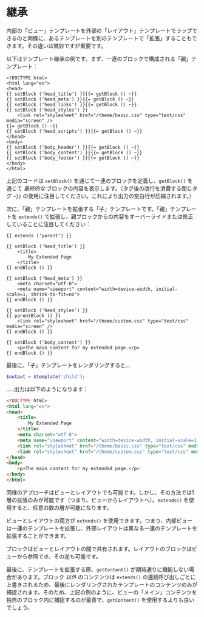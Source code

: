 # 継承

内部の「ビュー」テンプレートを外部の「レイアウト」テンプレートでラップできるのと同様に、あるテンプレートを別のテンプレートで「拡張」することもできます。その違いは微妙ですが重要です。

以下はテンプレート継承の例です。まず、一連のブロックで構成される「親」テンプレート：

```html+php
<!DOCTYPE html>
<html lang="en">
<head>
{{ setBlock ('head_title') }}{{= getBlock () ~}}
{{ setBlock ('head_meta') }}{{= getBlock () ~}}
{{ setBlock ('head_links') }}{{= getBlock () ~}}
{{ setBlock ('head_styles') }}
    <link rel="stylesheet" href="/theme/basic.css" type="text/css" media="screen" />
{{= getBlock () ~}}
{{ setBlock ('head_scripts') }}{{= getBlock () ~}}
</head>
<body>
{{ setBlock ('body_header') }}{{= getBlock () ~}}
{{ setBlock ('body_content') }}{{= getBlock () ~}}
{{ setBlock ('body_footer') }}{{= getBlock () ~}}
</body>
</html>
```

上記のコードは `setBlock()` を通じて一連のブロックを定義し、`getBlock()` を通じて *最終的な* ブロックの内容を表示します。（タグ後の改行を消費する閉じタグ `~}}` の使用に注目してください。これにより出力の空白行が圧縮されます。）

次に、「親」テンプレートを拡張する「子」テンプレートです。「親」テンプレートを `extends()` で拡張し、親ブロックからの内容をオーバーライドまたは修正していることに注目してください：

```html+php
{{ extends ('parent') }}

{{ setBlock ('head_title') }}
    <title>
        My Extended Page
    </title>
{{ endBlock () }}

{{ setBlock ('head_meta') }}
    <meta charset="utf-8">
    <meta name="viewport" content="width=device-width, initial-scale=1, shrink-to-fit=no">
{{ endBlock () }}

{{ setBlock ('head_styles') }}
{{ parentBlock () }}
    <link rel="stylesheet" href="/theme/custom.css" type="text/css" media="screen" />
{{ endBlock () }}

{{ setBlock ('body_content') }}
    <p>The main content for my extended page.</p>
{{ endBlock () }}
```

最後に、「子」テンプレートをレンダリングすると...

```php
$output = $template('child');
```

.....出力は以下のようになります：

```html
<!DOCTYPE html>
<html lang="en">
<head>
    <title>
        My Extended Page
    </title>
    <meta charset="utf-8">
    <meta name="viewport" content="width=device-width, initial-scale=1, shrink-to-fit=no">
    <link rel="stylesheet" href="/theme/basic.css" type="text/css" media="screen" />
    <link rel="stylesheet" href="/theme/custom.css" type="text/css" media="screen" />
</head>
<body>
    <p>The main content for my extended page.</p>
</body>
</html>
```

同様のアプローチはビューとレイアウトでも可能です。しかし、その方法では1層の拡張のみが可能です（つまり、ビューからレイアウトへ）。`extends()` を使用すると、任意の数の層が可能になります。

ビューとレイアウトの両方が `extends()` を使用できます。つまり、内部ビューは一連のテンプレートを拡張し、外部レイアウトは異なる一連のテンプレートを拡張することができます。

ブロックはビューとレイアウトの間で共有されます。レイアウトのブロックはビューから参照でき、その逆も可能です。

最後に、テンプレートを拡張する際、`getContent()` が期待通りに機能しない場合があります。ブロック *以外* のコンテンツは `extends()` の連続呼び出しごとに上書きされるため、最後にレンダリングされたテンプレートのコンテンツのみが捕捉されます。そのため、上記の例のように、ビューの「メイン」コンテンツを独自のブロック内に捕捉するのが最善で、`getContent()` を使用するよりも良いでしょう。
